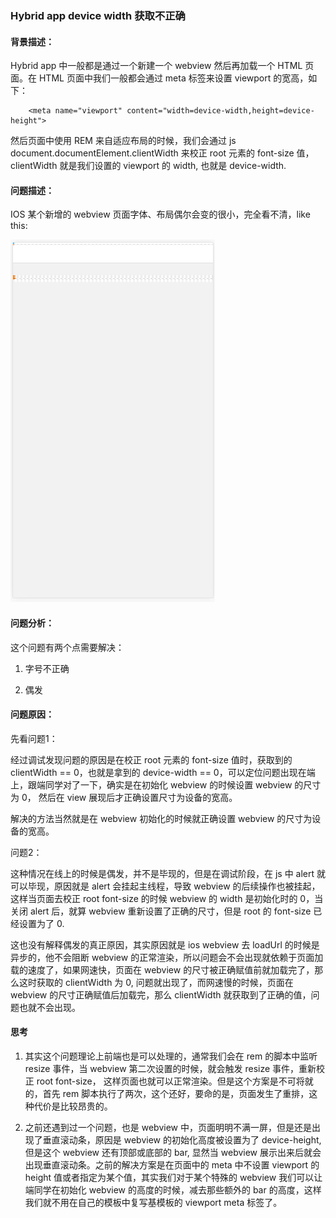 ### Hybrid app device width 获取不正确

#### 背景描述：

Hybrid app 中一般都是通过一个新建一个 webview 然后再加载一个 HTML 页面。在 HTML 页面中我们一般都会通过 meta 标签来设置 viewport 的宽高，如下：

```
    <meta name="viewport" content="width=device-width,height=device-height">
```

然后页面中使用 REM 来自适应布局的时候，我们会通过 js document.documentElement.clientWidth 来校正 root 元素的 font-size 值，clientWidth 就是我们设置的 viewport 的 width, 也就是 device-width.

#### 问题描述：

IOS 某个新增的 webview 页面字体、布局偶尔会变的很小，完全看不清，like this:

![./resource/root_font_size_0.png](./resource/root_font_size_0.png)

#### 问题分析：

这个问题有两个点需要解决：

1. 字号不正确

2. 偶发

#### 问题原因：

先看问题1：

经过调试发现问题的原因是在校正 root 元素的 font-size 值时，获取到的 clientWidth == 0，也就是拿到的 device-width == 0，可以定位问题出现在端上，跟端同学对了一下，确实是在初始化 webview 的时候设置 webview 的尺寸为 0， 然后在 view 展现后才正确设置尺寸为设备的宽高。

解决的方法当然就是在 webview 初始化的时候就正确设置 webview 的尺寸为设备的宽高。

问题2：

这种情况在线上的时候是偶发，并不是毕现的，但是在调试阶段，在 js 中 alert 就可以毕现，原因就是 alert 会挂起主线程，导致 webview 的后续操作也被挂起，这样当页面去校正 root font-size 的时候 webview 的 width 是初始化时的 0，当关闭 alert 后，就算 webview 重新设置了正确的尺寸，但是 root 的 font-size 已经设置为了 0.

这也没有解释偶发的真正原因，其实原因就是 ios webview 去 loadUrl 的时候是异步的，他不会阻断 webview 的正常渲染，所以问题会不会出现就依赖于页面加载的速度了，如果网速快，页面在 webview 的尺寸被正确赋值前就加载完了，那么这时获取的 clientWidth 为 0, 问题就出现了，而网速慢的时候，页面在 webview 的尺寸正确赋值后加载完，那么 clientWidth 就获取到了正确的值，问题也就不会出现。

#### 思考

1. 其实这个问题理论上前端也是可以处理的，通常我们会在 rem 的脚本中监听 resize 事件，当 webview 第二次设置的时候，就会触发 resize 事件，重新校正 root font-size， 这样页面也就可以正常渲染。但是这个方案是不可将就的，首先 rem 脚本执行了两次，这个还好，要命的是，页面发生了重排，这种代价是比较昂贵的。

2. 之前还遇到过一个问题，也是 webview 中，页面明明不满一屏，但是还是出现了垂直滚动条，原因是 webview 的初始化高度被设置为了 device-height, 但是这个 webview 还有顶部或底部的 bar, 显然当 webview 展示出来后就会出现垂直滚动条。之前的解决方案是在页面中的 meta 中不设置 viewport 的 height 值或者指定为某个值，其实我们对于某个特殊的 webview 我们可以让端同学在初始化 webview 的高度的时候，减去那些额外的 bar 的高度，这样我们就不用在自己的模板中复写基模板的 viewport meta 标签了。